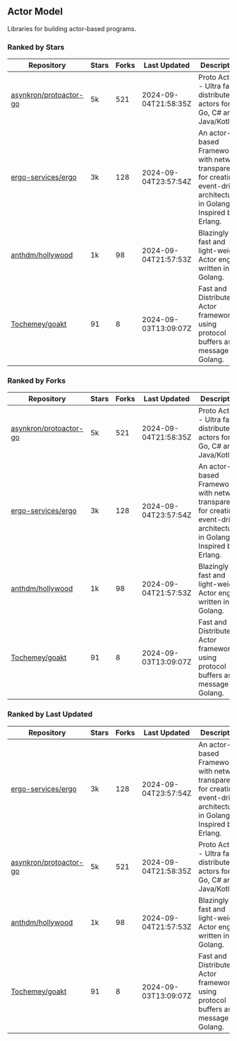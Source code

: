 ## Actor Model

Libraries for building actor-based programs.

### Ranked by Stars

| Repository | Stars | Forks | Last Updated | Description | 
|------------|-------|-------|--------------|-------------|
| [asynkron/protoactor-go](https://github.com/asynkron/protoactor-go) | 5k | 521 | 2024-09-04T21:58:35Z |  Proto Actor - Ultra fast distributed actors for Go, C# and Java/Kotlin. |
| [ergo-services/ergo](https://github.com/ergo-services/ergo) | 3k | 128 | 2024-09-04T23:57:54Z |  An actor-based Framework with network transparency for creating event-driven architecture in Golang. Inspired by Erlang. |
| [anthdm/hollywood](https://github.com/anthdm/hollywood) | 1k | 98 | 2024-09-04T21:57:53Z |  Blazingly fast and light-weight Actor engine written in Golang. |
| [Tochemey/goakt](https://github.com/Tochemey/goakt) | 91 | 8 | 2024-09-03T13:09:07Z |  Fast and Distributed Actor framework using protocol buffers as message for Golang. |

### Ranked by Forks

| Repository | Stars | Forks | Last Updated | Description | 
|------------|-------|-------|--------------|-------------|
| [asynkron/protoactor-go](https://github.com/asynkron/protoactor-go) | 5k | 521 | 2024-09-04T21:58:35Z |  Proto Actor - Ultra fast distributed actors for Go, C# and Java/Kotlin. |
| [ergo-services/ergo](https://github.com/ergo-services/ergo) | 3k | 128 | 2024-09-04T23:57:54Z |  An actor-based Framework with network transparency for creating event-driven architecture in Golang. Inspired by Erlang. |
| [anthdm/hollywood](https://github.com/anthdm/hollywood) | 1k | 98 | 2024-09-04T21:57:53Z |  Blazingly fast and light-weight Actor engine written in Golang. |
| [Tochemey/goakt](https://github.com/Tochemey/goakt) | 91 | 8 | 2024-09-03T13:09:07Z |  Fast and Distributed Actor framework using protocol buffers as message for Golang. |

### Ranked by Last Updated

| Repository | Stars | Forks | Last Updated | Description | 
|------------|-------|-------|--------------|-------------|
| [ergo-services/ergo](https://github.com/ergo-services/ergo) | 3k | 128 | 2024-09-04T23:57:54Z |  An actor-based Framework with network transparency for creating event-driven architecture in Golang. Inspired by Erlang. |
| [asynkron/protoactor-go](https://github.com/asynkron/protoactor-go) | 5k | 521 | 2024-09-04T21:58:35Z |  Proto Actor - Ultra fast distributed actors for Go, C# and Java/Kotlin. |
| [anthdm/hollywood](https://github.com/anthdm/hollywood) | 1k | 98 | 2024-09-04T21:57:53Z |  Blazingly fast and light-weight Actor engine written in Golang. |
| [Tochemey/goakt](https://github.com/Tochemey/goakt) | 91 | 8 | 2024-09-03T13:09:07Z |  Fast and Distributed Actor framework using protocol buffers as message for Golang. |

